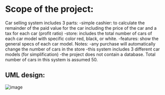 # Scope of the project:
Car selling system includes 3 parts:
-simple cashier: to calculate the remainder of the paid value for the car including the price of the car and a tax for each car (profit ratio)
-store: includes the total number of cars of each car model with specific color red, black, or white.
-features: show the general specs of each car model.
Notes: 
-any purchase will automatically change the number of cars in the store
-this system includes 3 different car models (for simplification)
-the project does not contain a database. Total number of cars in this system is assumed 50.

## UML design:
![image](https://github.com/user-attachments/assets/a3cadbb4-deda-4533-829f-72ef3815c1b0)
